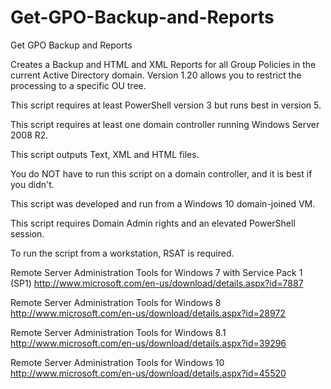 # Get-GPO-Backup-and-Reports
Get GPO Backup and Reports

Creates a Backup and HTML and XML Reports for all Group Policies in the current Active Directory domain. Version 1.20 allows you to restrict the processing to a specific OU tree.

This script requires at least PowerShell version 3 but runs best in version 5.

This script requires at least one domain controller running Windows Server 2008 R2.

This script outputs Text, XML and HTML files.

You do NOT have to run this script on a domain controller, and it is best if you didn't.

This script was developed and run from a Windows 10 domain-joined VM.

This script requires Domain Admin rights and an elevated PowerShell session.

To run the script from a workstation, RSAT is required.

Remote Server Administration Tools for Windows 7 with Service Pack 1 (SP1)
http://www.microsoft.com/en-us/download/details.aspx?id=7887

Remote Server Administration Tools for Windows 8
http://www.microsoft.com/en-us/download/details.aspx?id=28972

Remote Server Administration Tools for Windows 8.1
http://www.microsoft.com/en-us/download/details.aspx?id=39296

Remote Server Administration Tools for Windows 10
http://www.microsoft.com/en-us/download/details.aspx?id=45520
